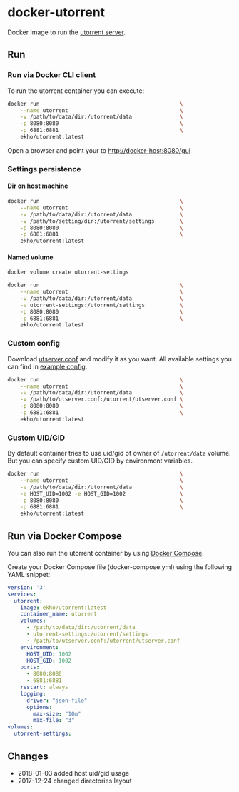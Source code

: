 # docker-utorrent

Docker image to run the [utorrent server](http://www.utorrent.com/).

## Run

### Run via Docker CLI client

To run the utorrent container you can execute:

```bash
docker run                                            \
    --name utorrent                                   \
    -v /path/to/data/dir:/utorrent/data               \
    -p 8080:8080                                      \
    -p 6881:6881                                      \
    ekho/utorrent:latest
```

Open a browser and point your to [http://docker-host:8080/gui](http://docker-host:8080/gui)

### Settings persistence

#### Dir on host machine
```bash
docker run                                            \
    --name utorrent                                   \
    -v /path/to/data/dir:/utorrent/data               \
    -v /path/to/setting/dir:/utorrent/settings        \
    -p 8080:8080                                      \
    -p 6881:6881                                      \
    ekho/utorrent:latest
```

#### Named volume
```bash
docker volume create utorrent-settings

docker run                                            \
    --name utorrent                                   \
    -v /path/to/data/dir:/utorrent/data               \
    -v utorrent-settings:/utorrent/settings           \
    -p 8080:8080                                      \
    -p 6881:6881                                      \
    ekho/utorrent:latest
```

### Custom config

Download [utserver.conf](https://raw.githubusercontent.com/ekho/dockerized-tools/master/utorrent/utserver.conf) and modify it as you want.
All available settings you can find in [example config](https://raw.githubusercontent.com/ekho/dockerized-tools/master/utorrent/utserver.conf.example). 

```bash
docker run                                            \
    --name utorrent                                   \
    -v /path/to/data/dir:/utorrent/data               \
    -v /path/to/utserver.conf:/utorrent/utserver.conf \
    -p 8080:8080                                      \
    -p 6881:6881                                      \
    ekho/utorrent:latest
```

### Custom UID/GID

By default container tries to use uid/gid of owner of `/utorrent/data` volume. But you can specify custom UID/GID by environment variables.

```bash
docker run                                            \
    --name utorrent                                   \
    -v /path/to/data/dir:/utorrent/data               \
    -e HOST_UID=1002 -e HOST_GID=1002                 \
    -p 8080:8080                                      \
    -p 6881:6881                                      \
    ekho/utorrent:latest
```

## Run via Docker Compose

You can also run the utorrent container by using [Docker Compose](https://www.docker.com/docker-compose).

Create your Docker Compose file (docker-compose.yml) using the following YAML snippet:

```yaml
version: '3'
services:
  utorrent:
    image: ekho/utorrent:latest
    container_name: utorrent
    volumes:
      - /path/to/data/dir:/utorrent/data
      - utorrent-settings:/utorrent/settings
      - /path/to/utserver.conf:/utorrent/utserver.conf
    environment:
      HOST_UID: 1002
      HOST_GID: 1002
    ports:
      - 8080:8080
      - 6881:6881
    restart: always
    logging:
      driver: "json-file"
      options:
        max-size: "10m"
        max-file: "3"
volumes:
  utorrent-settings:
```

## Changes
* 2018-01-03 added host uid/gid usage 
* 2017-12-24 changed directories layout
